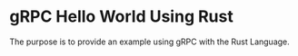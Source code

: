 # gRPC Hello World Using Rust

The purpose is to provide an example using gRPC with the Rust Language.
